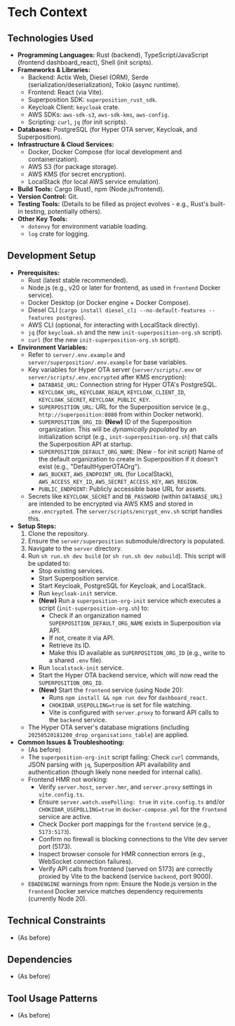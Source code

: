 # Tech Context

## Technologies Used

*   **Programming Languages:** Rust (backend), TypeScript/JavaScript (frontend dashboard_react), Shell (init scripts).
*   **Frameworks & Libraries:**
    *   Backend: Actix Web, Diesel (ORM), Serde (serialization/deserialization), Tokio (async runtime).
    *   Frontend: React (via Vite).
    *   Superposition SDK: `superposition_rust_sdk`.
    *   Keycloak Client: `keycloak` crate.
    *   AWS SDKs: `aws-sdk-s3`, `aws-sdk-kms`, `aws-config`.
    *   Scripting: `curl`, `jq` (for init scripts).
*   **Databases:** PostgreSQL (for Hyper OTA server, Keycloak, and Superposition).
*   **Infrastructure & Cloud Services:**
    *   Docker, Docker Compose (for local development and containerization).
    *   AWS S3 (for package storage).
    *   AWS KMS (for secret encryption).
    *   LocalStack (for local AWS service emulation).
*   **Build Tools:** Cargo (Rust), npm (Node.js/frontend).
*   **Version Control:** Git.
*   **Testing Tools:** (Details to be filled as project evolves - e.g., Rust's built-in testing, potentially others).
*   **Other Key Tools:**
    *   `dotenvy` for environment variable loading.
    *   `log` crate for logging.

## Development Setup

*   **Prerequisites:**
    *   Rust (latest stable recommended).
    *   Node.js (e.g., v20 or later for frontend, as used in `frontend` Docker service).
    *   Docker Desktop (or Docker engine + Docker Compose).
    *   Diesel CLI (`cargo install diesel_cli --no-default-features --features postgres`).
    *   AWS CLI (optional, for interacting with LocalStack directly).
    *   `jq` (for `keycloak.sh` and the new `init-superposition-org.sh` script).
    *   `curl` (for the new `init-superposition-org.sh` script).
*   **Environment Variables:**
    *   Refer to `server/.env.example` and `server/superposition/.env.example` for base variables.
    *   Key variables for Hyper OTA server (`server/scripts/.env` or `server/scripts/.env.encrypted` after KMS encryption):
        *   `DATABASE_URL`: Connection string for Hyper OTA's PostgreSQL.
        *   `KEYCLOAK_URL`, `KEYCLOAK_REALM`, `KEYCLOAK_CLIENT_ID`, `KEYCLOAK_SECRET`, `KEYCLOAK_PUBLIC_KEY`.
        *   `SUPERPOSITION_URL`: URL for the Superposition service (e.g., `http://superposition:8080` from within Docker network).
        *   `SUPERPOSITION_ORG_ID`: **(New)** ID of the Superposition organization. This will be *dynamically populated* by an initialization script (e.g., `init-superposition-org.sh`) that calls the Superposition API at startup.
        *   `SUPERPOSITION_DEFAULT_ORG_NAME`: (New - for init script) Name of the default organization to create in Superposition if it doesn't exist (e.g., "DefaultHyperOTAOrg").
        *   `AWS_BUCKET`, `AWS_ENDPOINT_URL` (for LocalStack), `AWS_ACCESS_KEY_ID`, `AWS_SECRET_ACCESS_KEY`, `AWS_REGION`.
        *   `PUBLIC_ENDPOINT`: Publicly accessible base URL for assets.
    *   Secrets like `KEYCLOAK_SECRET` and `DB_PASSWORD` (within `DATABASE_URL`) are intended to be encrypted via AWS KMS and stored in `.env.encrypted`. The `server/scripts/encrypt_env.sh` script handles this.
*   **Setup Steps:**
    1.  Clone the repository.
    2.  Ensure the `server/superposition` submodule/directory is populated.
    3.  Navigate to the `server` directory.
    4.  Run `sh run.sh dev build` (or `sh run.sh dev nobuild`). This script will be updated to:
        *   Stop existing services.
        *   Start Superposition service.
        *   Start Keycloak, PostgreSQL for Keycloak, and LocalStack.
        *   Run `keycloak-init` service.
        *   **(New)** Run a `superposition-org-init` service which executes a script (`init-superposition-org.sh`) to:
            *   Check if an organization named `SUPERPOSITION_DEFAULT_ORG_NAME` exists in Superposition via API.
            *   If not, create it via API.
            *   Retrieve its ID.
            *   Make this ID available as `SUPERPOSITION_ORG_ID` (e.g., write to a shared `.env` file).
        *   Run `localstack-init` service.
        *   Start the Hyper OTA backend service, which will now read the `SUPERPOSITION_ORG_ID`.
        *   **(New)** Start the `frontend` service (using Node 20):
            *   Runs `npm install && npm run dev` for `dashboard_react`.
            *   `CHOKIDAR_USEPOLLING=true` is set for file watching.
            *   Vite is configured with `server.proxy` to forward API calls to the `backend` service.
    *   The Hyper OTA server's database migrations (including `20250520181200_drop_organisations_table`) are applied.
*   **Common Issues & Troubleshooting:**
    *   (As before)
    *   The `superposition-org-init` script failing: Check `curl` commands, JSON parsing with `jq`, Superposition API availability and authentication (though likely none needed for internal calls).
    *   Frontend HMR not working:
        *   Verify `server.host`, `server.hmr`, and `server.proxy` settings in `vite.config.ts`.
        *   Ensure `server.watch.usePolling: true` in `vite.config.ts` and/or `CHOKIDAR_USEPOLLING=true` in `docker-compose.yml` for the `frontend` service are active.
        *   Check Docker port mappings for the `frontend` service (e.g., `5173:5173`).
        *   Confirm no firewall is blocking connections to the Vite dev server port (5173).
        *   Inspect browser console for HMR connection errors (e.g., WebSocket connection failures).
        *   Verify API calls from frontend (served on 5173) are correctly proxied by Vite to the backend (service `backend`, port 9000).
    *   `EBADENGINE` warnings from npm: Ensure the Node.js version in the `frontend` Docker service matches dependency requirements (currently Node 20).

## Technical Constraints

*   (As before)

## Dependencies

*   (As before)

## Tool Usage Patterns

*   (As before)
